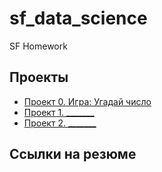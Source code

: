 # sf_data_science

SF Homework

## Проекты

* [Проект 0. Игра: Угадай число](https://github.com/khav-i/sf_data_science/tree/main/project_0)
* [Проект 1. _______](___)
* [Проект 2. _______](___)

## Ссылки на резюме
